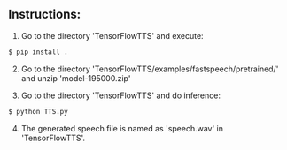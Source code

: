 ## Instructions:

1. Go to the directory 'TensorFlowTTS' and execute:
```bash
$ pip install .
```
2. Go to the directory 'TensorFlowTTS/examples/fastspeech/pretrained/' and unzip 'model-195000.zip'

3. Go to the directory 'TensorFlowTTS' and do inference:
```bash
$ python TTS.py
```
4. The generated speech file is named as 'speech.wav' in 'TensorFlowTTS'.
